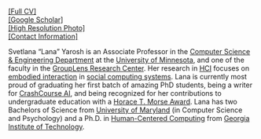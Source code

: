 [[Full CV]](https://www.dropbox.com/s/xzfiaxyf6xcuu7i/yarosh-complete-cv.pdf?dl=0)\
[[Google Scholar]](https://scholar.google.com/citations?user=n6bjh24AAAAJ&hl=en)\
[[High Resolution Photo]](https://github.com/lanayarosh/lanayarosh.github.io/blob/main/static/assets/img/highres-headshot.jpg)\
[[Contact Information]](https://lanayarosh.github.io/#contactme)

Svetlana “Lana” Yarosh is an Associate Professor in the [Computer Science & Engineering Department](http://www.cs.umn.edu/index.php) at the [University of Minnesota](http://www1.umn.edu/twincities/index.html), and one of the faculty in the [GroupLens Research Center](https://grouplens.org/). Her research in [HCI](https://en.wikipedia.org/wiki/Human%E2%80%93computer_interaction) focuses on [embodied interaction](http://www.dourish.com/embodied/) in [social computing systems](https://en.wikipedia.org/wiki/Social_computing). Lana is currently most proud of graduating her first batch of amazing PhD students, being a writer for [CrashCourse AI](https://z.umn.edu/ccai), and being recognized for her contributions to undergraduate education with a [Horace T. Morse Award](https://scholarswalk.umn.edu/faculty-awards/awards-for-outstanding-contributions/morse-recipients). Lana has two Bachelors of Science from [University of Maryland](http://www.umd.edu/) (in Computer Science and Psychology) and a Ph.D. in [Human-Centered Computing](http://hcc.cc.gatech.edu/) from [Georgia Institute of Technology](http://www.gatech.edu/).